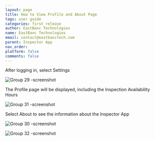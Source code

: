 ```yaml
---
layout: page
title: How to View Profile and About Page
tags: user guide
categories: first release
author: EastBanc Technologies
name: EastBanc Technologies
email: contact@eastbanctech.com
parent: Inspector App
nav_order: 
platform: false
comments: false
---
```


After logging in, select Settings

![Group 29 -screenshot](https://user-images.githubusercontent.com/84864458/124956377-ec4e6e80-dfe5-11eb-8cb3-0a64c1159a54.png)

The Profile page will be displayed, including the Inspection Availability Hours

![Group 31 -screenshot](https://user-images.githubusercontent.com/84864458/124956447-012b0200-dfe6-11eb-9ead-3c57156b3842.png)

Select About to see the information about the Inspector App

![Group 30 -screenshot](https://user-images.githubusercontent.com/84864458/124956415-f8d2c700-dfe5-11eb-968a-3cd225675039.png)

![Group 32 -screenshot](https://user-images.githubusercontent.com/84864458/124956486-0a1bd380-dfe6-11eb-956d-27dd30fcc08c.png)
